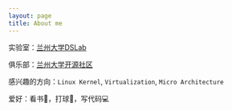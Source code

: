 ```yaml
---
layout: page
title: About me
---
```


实验室：[兰州大学DSLab](http://dslab.lzu.edu.cn)

俱乐部：[兰州大学开源社区](http://oss.lzu.edu.cn)

感兴趣的方向：`Linux Kernel`, `Virtualization`, `Micro Architecture`

爱好：看书📖，打球🏸️，写代码💻
